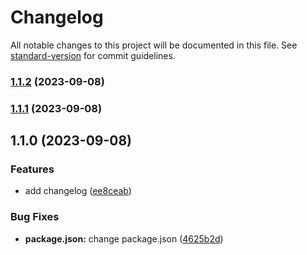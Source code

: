# Changelog

All notable changes to this project will be documented in this file. See [standard-version](https://github.com/conventional-changelog/standard-version) for commit guidelines.

### [1.1.2](https://github.com/Vlador15/versions/compare/v1.1.1...v1.1.2) (2023-09-08)

### [1.1.1](https://github.com/Vlador15/versions/compare/v1.1.0...v1.1.1) (2023-09-08)

## 1.1.0 (2023-09-08)


### Features

* add changelog ([ee8ceab](https://github.com/Vlador15/versions/commit/ee8ceab59a27236b0bdd80fdddc0985c1dd5899e))


### Bug Fixes

* **package.json:** change package.json ([4625b2d](https://github.com/Vlador15/versions/commit/4625b2da4c614dae94f213e4b2f1faadd609b32f))
